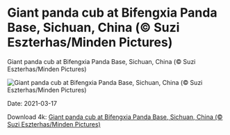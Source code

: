 # Giant panda cub at Bifengxia Panda Base, Sichuan, China (© Suzi Eszterhas/Minden Pictures)

Giant panda cub at Bifengxia Panda Base, Sichuan, China (© Suzi Eszterhas/Minden Pictures)

![Giant panda cub at Bifengxia Panda Base, Sichuan, China (© Suzi Eszterhas/Minden Pictures)](https://bing.com/th?id=OHR.BifengxiaPanda_EN-US8585443782_UHD.jpg&w=1024&h=576)

Date: 2021-03-17

Download 4k: [Giant panda cub at Bifengxia Panda Base, Sichuan, China (© Suzi Eszterhas/Minden Pictures)](https://bing.com/th?id=OHR.BifengxiaPanda_EN-US8585443782_UHD.jpg)


